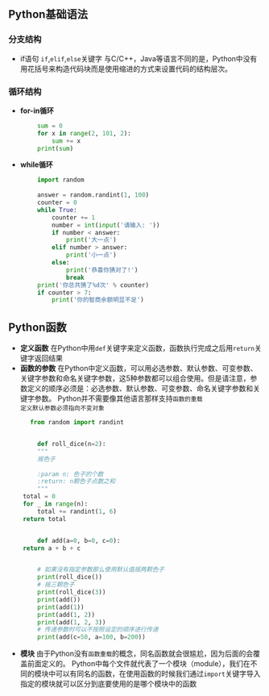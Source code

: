 ## Python基础语法
### 分支结构
- if语句
    `if`,`elif`,`else`关键字
    与C/C++，Java等语言不同的是，Python中没有用花括号来构造代码块而是使用缩进的方式来设置代码的结构层次。

### 循环结构
- **for-in循环**  
```python
        sum = 0
        for x in range(2, 101, 2):
	        sum += x
        print(sum)
```
- **while循环** 

```python
        import random
        
        answer = random.randint(1, 100)
        counter = 0
        while True:
	        counter += 1
	        number = int(input('请输入: '))
	        if number < answer:
		        print('大一点')
	        elif number > answer:
	        	print('小一点')
	        else:
	        	print('恭喜你猜对了!')
	    	    break
        print('你总共猜了%d次' % counter)
        if counter > 7:
	        print('你的智商余额明显不足')
```

## Python函数
- **定义函数**
        在Python中用`def`关键字来定义函数，函数执行完成之后用`return`关键字返回结果
- **函数的参数**
        在Python中定义函数，可以用必选参数、默认参数、可变参数、关键字参数和命名关键字参数，这5种参数都可以组合使用。但是请注意，参数定义的顺序必须是：必选参数、默认参数、可变参数、命名关键字参数和关键字参数。
        Python并不需要像其他语言那样支持`函数的重载`  
        `定义默认参数必须指向不变对象`

```python
      from random import randint


        def roll_dice(n=2):
        """
        摇色子
        
        :param n: 色子的个数
        :return: n颗色子点数之和
        """
	total = 0
	for _ in range(n):
		total += randint(1, 6)
	return total


        def add(a=0, b=0, c=0):
	return a + b + c


        # 如果没有指定参数那么使用默认值摇两颗色子
        print(roll_dice())
        # 摇三颗色子
        print(roll_dice(3))
        print(add())
        print(add(1))
        print(add(1, 2))
        print(add(1, 2, 3))
        # 传递参数时可以不按照设定的顺序进行传递
        print(add(c=50, a=100, b=200))  
```
- **模块**
由于Python没有`函数重载`的概念，同名函数就会很尴尬，因为后面的会覆盖前面定义的。
Python中每个文件就代表了一个模块（module），我们在不同的模块中可以有同名的函数，在使用函数的时候我们通过`import`关键字导入指定的模块就可以区分到底要使用的是哪个模块中的函数


